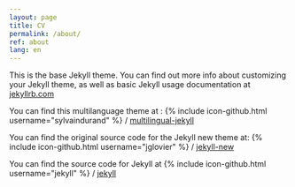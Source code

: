 ```yaml
---
layout: page
title: CV
permalink: /about/
ref: about
lang: en
---
```


This is the base Jekyll theme. You can find out more info about customizing your Jekyll theme, as well as basic Jekyll usage documentation at [jekyllrb.com](http://jekyllrb.com/)

You can find this multilanguage theme at :
{% include icon-github.html username="sylvaindurand" %} /
[multilingual-jekyll](https://github.com/sylvaindurand/multilingual-jekyll)

You can find the original source code for the Jekyll new theme at:
{% include icon-github.html username="jglovier" %} /
[jekyll-new](https://github.com/jglovier/jekyll-new)

You can find the source code for Jekyll at
{% include icon-github.html username="jekyll" %} /
[jekyll](https://github.com/jekyll/jekyll)
